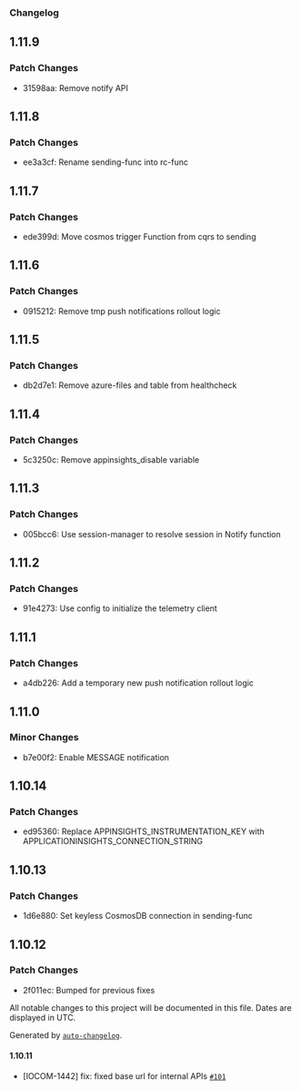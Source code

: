 ### Changelog

## 1.11.9

### Patch Changes

- 31598aa: Remove notify API

## 1.11.8

### Patch Changes

- ee3a3cf: Rename sending-func into rc-func

## 1.11.7

### Patch Changes

- ede399d: Move cosmos trigger Function from cqrs to sending

## 1.11.6

### Patch Changes

- 0915212: Remove tmp push notifications rollout logic

## 1.11.5

### Patch Changes

- db2d7e1: Remove azure-files and table from healthcheck

## 1.11.4

### Patch Changes

- 5c3250c: Remove appinsights_disable variable

## 1.11.3

### Patch Changes

- 005bcc6: Use session-manager to resolve session in Notify function

## 1.11.2

### Patch Changes

- 91e4273: Use config to initialize the telemetry client

## 1.11.1

### Patch Changes

- a4db226: Add a temporary new push notification rollout logic

## 1.11.0

### Minor Changes

- b7e00f2: Enable MESSAGE notification

## 1.10.14

### Patch Changes

- ed95360: Replace APPINSIGHTS_INSTRUMENTATION_KEY with APPLICATIONINSIGHTS_CONNECTION_STRING

## 1.10.13

### Patch Changes

- 1d6e880: Set keyless CosmosDB connection in sending-func

## 1.10.12

### Patch Changes

- 2f011ec: Bumped for previous fixes

All notable changes to this project will be documented in this file. Dates are displayed in UTC.

Generated by [`auto-changelog`](https://github.com/CookPete/auto-changelog).

#### 1.10.11

- [IOCOM-1442] fix: fixed base url for internal APIs [`#101`](https://github.com/pagopa/io-functions-services-messages/pull/101)
